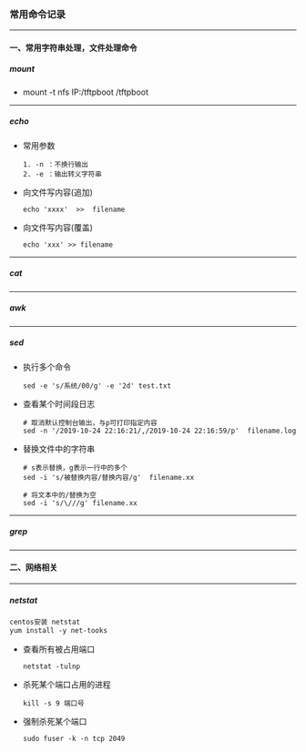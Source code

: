 ### 常用命令记录

---

#### 一、常用字符串处理，文件处理命令

##### mount

-  mount -t nfs  IP:/tftpboot  /tftpboot

---

##### echo

- 常用参数

  ~~~shell
  1. -n ：不换行输出
  2. -e ：输出转义字符串
  ~~~

- 向文件写内容(追加)

  ~~~shell
  echo 'xxxx'  >>  filename
  ~~~

- 向文件写内容(覆盖)

  ~~~shell
  echo 'xxx' >> filename
  ~~~

---

##### cat

---

##### awk

---

##### sed

- 执行多个命令

  ~~~shell
  sed -e 's/系统/00/g' -e '2d' test.txt
  ~~~

- 查看某个时间段日志

  ~~~shell
  # 取消默认控制台输出，与p可打印指定内容
  sed -n '/2019-10-24 22:16:21/,/2019-10-24 22:16:59/p'  filename.log
  ~~~

- 替换文件中的字符串

  ~~~shell
  # s表示替换，g表示一行中的多个
  sed -i 's/被替换内容/替换内容/g'  filename.xx
  ~~~

  ~~~shell
  # 将文本中的/替换为空
  sed -i 's/\///g' filename.xx
  ~~~

---

##### grep

---

#### 二、网络相关

---

##### netstat

~~~markdown
centos安装 netstat
yum install -y net-tooks
~~~

- 查看所有被占用端口

  ~~~shell
  netstat -tulnp
  ~~~

- 杀死某个端口占用的进程

  ~~~shell
  kill -s 9 端口号
  ~~~

- 强制杀死某个端口

  ~~~shell
  sudo fuser -k -n tcp 2049
  ~~~

  

